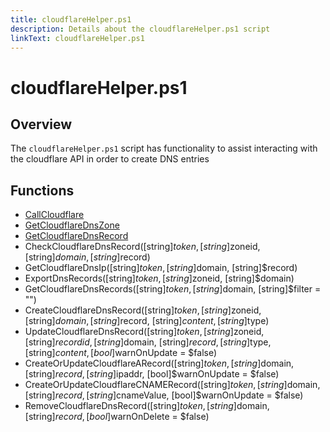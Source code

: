 ```yaml
---
title: cloudflareHelper.ps1
description: Details about the cloudflareHelper.ps1 script
linkText: cloudflareHelper.ps1
---
```


# cloudflareHelper.ps1

## Overview

The `cloudflareHelper.ps1` script has functionality to assist interacting with the cloudflare API in order to create DNS entries

## Functions

* [CallCloudflare](call-cloudflare)
* [GetCloudflareDnsZone](get-cloudflare-dns-zone)
* [GetCloudflareDnsRecord](get-cloudflare-dns-record)
* CheckCloudflareDnsRecord([string]$token, [string]$zoneid, [string]$domain, [string]$record)
* GetCloudflareDnsIp([string]$token, [string]$domain, [string]$record)
* ExportDnsRecords([string]$token, [string]$zoneid, [string]$domain)
* GetCloudflareDnsRecords([string]$token, [string]$domain, [string]$filter = "")
* CreateCloudflareDnsRecord([string]$token, [string]$zoneid, [string]$domain, [string]$record, [string]$content, [string]$type)
* UpdateCloudflareDnsRecord([string]$token, [string]$zoneid, [string]$recordid, [string]$domain, [string]$record, [string]$type, [string]$content, [bool]$warnOnUpdate = $false)
* CreateOrUpdateCloudflareARecord([string]$token, [string]$domain, [string]$record, [string]$ipaddr, [bool]$warnOnUpdate = $false)
* CreateOrUpdateCloudflareCNAMERecord([string]$token, [string]$domain, [string]$record, [string]$cnameValue, [bool]$warnOnUpdate = $false)
* RemoveCloudflareDnsRecord([string]$token, [string]$domain, [string]$record, [bool]$warnOnDelete = $false)
